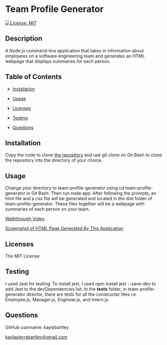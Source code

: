 # Team Profile Generator

[![License: MIT](https://img.shields.io/badge/License-MIT-yellow.svg)](https://opensource.org/licenses/MIT)

## Description 

A Node.js command-line application that takes in information about employees on a software engineering team and generates an HTML webpage that displays summaries for each person.


## Table of Contents 

* [Installation](#installation)
* [Usage](#usage)
* [Licenses](#licenses)

* [Testing](#testing)
* [Questions](#questions)


## Installation

Copy the code to clone [the repository](https://github.com/kaylabartley/team-profile-generator) and use git clone on Git Bash to clone the repository into the directory of your choice.


## Usage 

Change your directory to team-profile-generator using cd team-profile-generator in Git Bash. Then run node app. After following the prompts, an html file and a css file will be generated and located in the dist folder of team-profile-generator. These files together will be a webpage with summaries of each person on your team.

[Walkthrough Video](https://www.youtube.com/watch?v=APWxxMmvQGA&feature=youtu.be)


[Screenshot of HTML Page Generated By This Application](./assets/images/htmlscreenshot.png)

## Licenses

The MIT License

## Testing

I used Jest for testing. To install jest, I used npm install jest --save-dev to add Jest to the devDependencies list. In the __tests__ folder, in team-profile-generator director, there are tests for all the constructor files i.e. Employee.js, Manager.js, Engineer.js, and Intern.js. 

## Questions

GitHub username: kaylabartley

kaylasierrabartley@gmail.com

    
